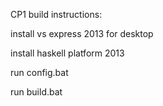 CP1 build instructions:

install vs express 2013 for desktop

install haskell platform 2013

run config.bat

run build.bat

